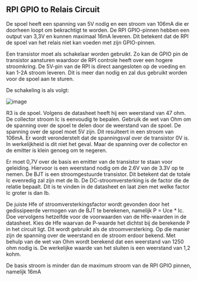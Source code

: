 ## RPI GPIO to Relais Circuit

De spoel heeft een spanning van 5V nodig en een stroom van 106mA die er doorheen loopt om bekrachtigt te worden. De RPI GPIO-pinnen hebben een output van 3,3V en kunnen maximaal 16mA leveren. Dit betekent dat de RPI de spoel van het relais niet kan voeden met zijn GPIO-pinnen. 

Een transistor moet als schakelaar worden gebruikt. Zo kan de GPIO pin de transistor aansturen waardoor de RPI controle heeft over een hogere stroomkring. De 5V-pin van de RPI is direct aangesloten op de voeding en kan 1-2A stroom leveren. Dit is meer dan nodig en zal dus gebruikt worden voor de spoel aan te sturen.

De schakeling is als volgt:

![image](https://user-images.githubusercontent.com/79916416/201616980-9ea22a41-7f6a-4d6f-9d85-ef45ceddfed6.png)

R3 is de spoel. Volgens de datasheet heeft hij een weerstand van 47 ohm. De collector stroom Ic is eenvoudig te bepalen. Gebruik de wet van Ohm om de spanning over de spoel te delen door de weerstand van de spoel.
De spanning over de spoel moet 5V zijn. Dit resulteert in een stroom van 106mA. Er wordt veronderstelt dat de spanningsval over de transistor 0V is. In werkelijkheid is dit niet het geval.
Maar de spanning over de collector en de emitter is klein genoeg om te negeren.

Er moet 0,7V over de basis en emitter van de transistor te staan voor geleiding. Hiervoor is een weerstand nodig om de 2.6V van de 3.3V op te nemen. De BJT is een stroomgestuurde transistor. Dit betekent dat de totale Ic evenredig zal zijn met de Ib. De DC-stroomversterking is de factor die de relatie bepaalt. Dit is te vinden in de datasheet en laat zien met welke factor Ic groter is dan Ib.

De juiste Hfe of stroomversterkingsfactor wordt gevonden door het gedissipeerde vermogen van de BJT te berekenen, namelijk P = Uce * Ic. Doe vervolgens hetzelfde voor de voorwaarden van de Hfe-waarden in de datasheet. Kies de Hfe waarvan de P-waarde het dichtst bij de berekende P in het circuit ligt. Dit wordt gebruikt als de stroomversterking. Op die manier zijn de spanning over de weerstand en de stroom erdoor bekend. Met behulp van de wet van Ohm wordt berekend dat een weerstand van 1250 ohm nodig is. De werkelijke waarde van het sluiten is een weerstand van 1,2 kohm.

De basis stroom is minder dan de maximum stroom van de RPI GPIO pinnen, namelijk 16mA
